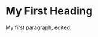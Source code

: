 <!DOCTYPE html>
<html>
<head>
<title>Page Title</title>
</head>
<body>

<h1>My First Heading</h1>
<p>My first paragraph, edited.</p>

</body>
</html>
